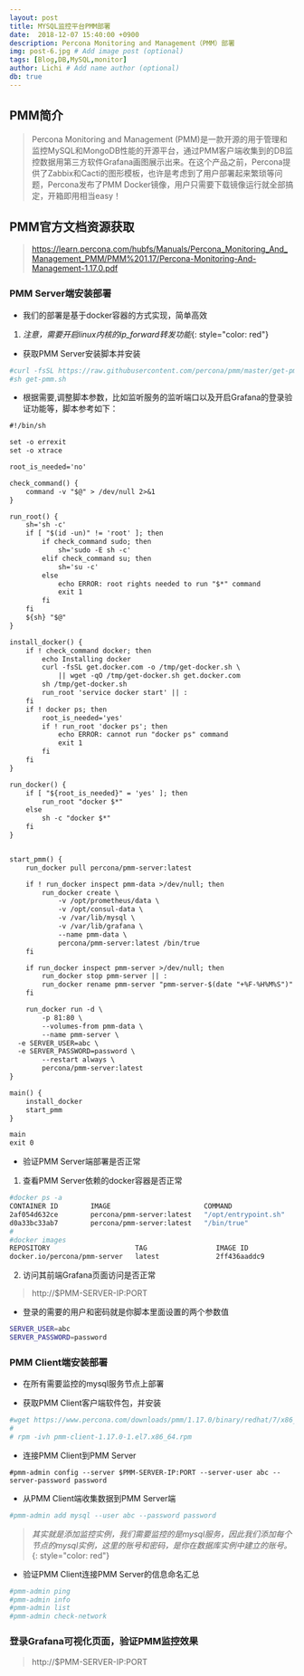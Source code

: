 ```yaml
---
layout: post
title: MYSQL监控平台PMM部署
date:  2018-12-07 15:40:00 +0900  
description: Percona Monitoring and Management（PMM）部署
img: post-6.jpg # Add image post (optional)
tags: [Blog,DB,MySQL,monitor]
author: Lichi # Add name author (optional)
db: true
---
```


## PMM简介 
> Percona Monitoring and Management (PMM)是一款开源的用于管理和监控MySQL和MongoDB性能的开源平台，通过PMM客户端收集到的DB监控数据用第三方软件Grafana画图展示出来。在这个产品之前，Percona提供了Zabbix和Cacti的图形模板，也许是考虑到了用户部署起来繁琐等问题，Percona发布了PMM Docker镜像，用户只需要下载镜像运行就全部搞定，开箱即用相当easy！


## PMM官方文档资源获取
> https://learn.percona.com/hubfs/Manuals/Percona_Monitoring_And_Management_PMM/PMM%201.17/Percona-Monitoring-And-Management-1.17.0.pdf

### PMM Server端安装部署

- 我们的部署是基于docker容器的方式实现，简单高效

1. *注意，需要开启linux内核的ip_forward转发功能*{: style="color: red"}

- 获取PMM Server安装脚本并安装

```bash
#curl -fsSL https://raw.githubusercontent.com/percona/pmm/master/get-pmm.sh -o get-pmm.sh
#sh get-pmm.sh
```

- 根据需要,调整脚本参数，比如监听服务的监听端口以及开启Grafana的登录验证功能等，脚本参考如下：
```txt
#!/bin/sh

set -o errexit
set -o xtrace

root_is_needed='no'

check_command() {
    command -v "$@" > /dev/null 2>&1
}

run_root() {
    sh='sh -c'
    if [ "$(id -un)" != 'root' ]; then
        if check_command sudo; then
            sh='sudo -E sh -c'
        elif check_command su; then
            sh='su -c'
        else
            echo ERROR: root rights needed to run "$*" command
            exit 1
        fi
    fi
    ${sh} "$@"
}

install_docker() {
    if ! check_command docker; then
        echo Installing docker
        curl -fsSL get.docker.com -o /tmp/get-docker.sh \
            || wget -qO /tmp/get-docker.sh get.docker.com
        sh /tmp/get-docker.sh
        run_root 'service docker start' || :
    fi
    if ! docker ps; then
        root_is_needed='yes'
        if ! run_root 'docker ps'; then
            echo ERROR: cannot run "docker ps" command
            exit 1
        fi
    fi
}

run_docker() {
    if [ "${root_is_needed}" = 'yes' ]; then
        run_root "docker $*"
    else
        sh -c "docker $*"
    fi
}


start_pmm() {
    run_docker pull percona/pmm-server:latest

    if ! run_docker inspect pmm-data >/dev/null; then
        run_docker create \
            -v /opt/prometheus/data \
            -v /opt/consul-data \
            -v /var/lib/mysql \
            -v /var/lib/grafana \
            --name pmm-data \
            percona/pmm-server:latest /bin/true
    fi

    if run_docker inspect pmm-server >/dev/null; then
        run_docker stop pmm-server || :
        run_docker rename pmm-server "pmm-server-$(date "+%F-%H%M%S")"
    fi

    run_docker run -d \
        -p 81:80 \
        --volumes-from pmm-data \
        --name pmm-server \
  -e SERVER_USER=abc \
  -e SERVER_PASSWORD=password \
        --restart always \
        percona/pmm-server:latest
}

main() {
    install_docker
    start_pmm
}

main
exit 0
```

- 验证PMM Server端部署是否正常

1. 查看PMM Server依赖的docker容器是否正常
```bash
#docker ps -a
CONTAINER ID        IMAGE                       COMMAND                CREATED             STATUS              PORTS                         NAMES
2af054d632ce        percona/pmm-server:latest   "/opt/entrypoint.sh"   About an hour ago   Up About an hour    443/tcp, 0.0.0.0:81->80/tcp   pmm-server
d0a33bc33ab7        percona/pmm-server:latest   "/bin/true"            About an hour ago   Created                                           pmm-data
#
#docker images
REPOSITORY                     TAG                 IMAGE ID            CREATED             SIZE
docker.io/percona/pmm-server   latest              2ff436aaddc9        2 weeks ago         1.01 GB
```
2. 访问其前端Grafana页面访问是否正常
> http://$PMM-SERVER-IP:PORT

- 登录的需要的用户和密码就是你脚本里面设置的两个参数值
```bash
SERVER_USER=abc
SERVER_PASSWORD=password
```

### PMM Client端安装部署
- 在所有需要监控的mysql服务节点上部署

- 获取PMM Client客户端软件包，并安装
```bash
#wget https://www.percona.com/downloads/pmm/1.17.0/binary/redhat/7/x86_64/pmm-client-1.17.0-1.el7.x86_64.rpm
#
# rpm -ivh pmm-client-1.17.0-1.el7.x86_64.rpm
```

- 连接PMM Client到PMM Server
```
#pmm-admin config --server $PMM-SERVER-IP:PORT --server-user abc --server-password password
```

- 从PMM Client端收集数据到PMM Server端
```bash
#pmm-admin add mysql --user abc --password password
```

> *其实就是添加监控实例，我们需要监控的是mysql服务，因此我们添加每个节点的mysql实例，这里的账号和密码，是你在数据库实例中建立的账号。*{: style="color: red"}

- 验证PMM Client连接PMM Server的信息命名汇总
```bash
#pmm-admin ping
#pmm-admin info
#pmm-admin list
#pmm-admin check-network
```

### 登录Grafana可视化页面，验证PMM监控效果
> http://$PMM-SERVER-IP:PORT